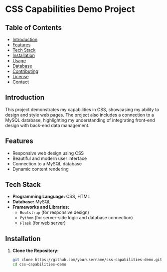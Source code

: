 # CSS Capabilities Demo Project

## Table of Contents
- [Introduction](#introduction)
- [Features](#features)
- [Tech Stack](#tech-stack)
- [Installation](#installation)
- [Usage](#usage)
- [Database](#database)
- [Contributing](#contributing)
- [License](#license)
- [Contact](#contact)

## Introduction
This project demonstrates my capabilities in CSS, showcasing my ability to design and style web pages. The project also includes a connection to a MySQL database, highlighting my understanding of integrating front-end design with back-end data management.

## Features
- Responsive web design using CSS
- Beautiful and modern user interface
- Connection to a MySQL database
- Dynamic content rendering

## Tech Stack
- **Programming Language:** CSS, HTML
- **Database:** MySQL
- **Frameworks and Libraries:** 
  - `Bootstrap` (for responsive design)
  - `Python` (for server-side logic and database connection)
  - `Flask` (for web server)

## Installation
1. **Clone the Repository:**
   ```sh
   git clone https://github.com/yourusername/css-capabilities-demo.git
   cd css-capabilities-demo
